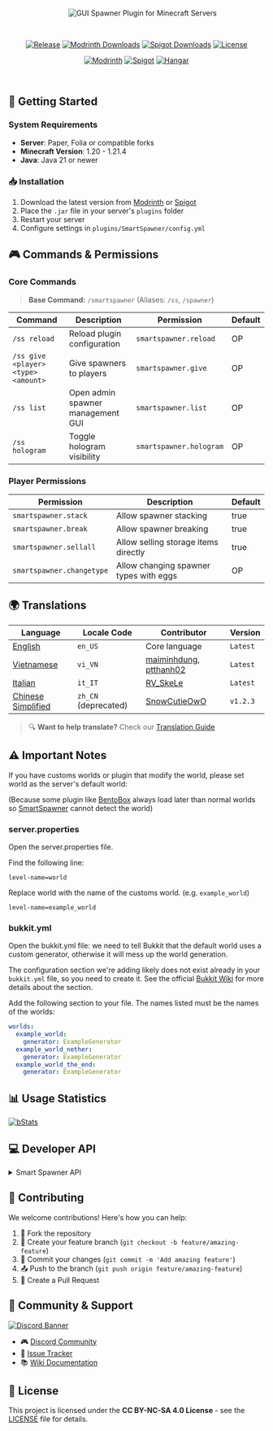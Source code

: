 <div align="center">
  
<br>
  
&nbsp;&nbsp;&nbsp;&nbsp;&nbsp;&nbsp;<img src="https://github.com/user-attachments/assets/05e5f050-b661-40ed-a400-bcb7eea07430" alt="GUI Spawner Plugin for Minecraft Servers" />

<br>

[![Release](https://img.shields.io/github/v/release/ptthanh02/Smart-Spawner-Plugin?logo=github&logoColor=white&label=release&labelColor=%230D597F&color=%23116BBF)](https://github.com/ptthanh02/Smart-Spawner-Plugin/releases/latest)
[![Modrinth Downloads](https://img.shields.io/modrinth/dt/smart-spawner-plugin?logo=modrinth&logoColor=white&label=downloads&labelColor=%23139549&color=%2318c25f)](https://modrinth.com/plugin/smart-spawner-plugin)
[![Spigot Downloads](https://img.shields.io/spiget/downloads/120743?logo=spigotmc&logoColor=white&label=spigot%20downloads&labelColor=%23ED8106&color=%23FF994C)](https://www.spigotmc.org/resources/smart-spawner-gui-spawner-plugin%E2%9C%A8-1-21-1-21-3-%EF%B8%8F.120743/)
[![License](https://img.shields.io/badge/license-CC%20BY--NC--SA%204.0-brightgreen.svg)](LICENSE)

[![Modrinth](https://cdn.jsdelivr.net/npm/@intergrav/devins-badges@3/assets/compact/available/modrinth_vector.svg)](https://modrinth.com/plugin/smart-spawner-plugin)
[![Spigot](https://cdn.jsdelivr.net/npm/@intergrav/devins-badges@3/assets/compact/available/spigot_vector.svg)](https://www.spigotmc.org/resources/120743/)
[![Hangar](https://cdn.jsdelivr.net/npm/@intergrav/devins-badges@3/assets/compact/available/hangar_vector.svg)](https://hangar.papermc.io/Nighter/SmartSpawner)

</div>

<br>

## 🚀 Getting Started

### System Requirements

- **Server**: Paper, Folia or compatible forks
- **Minecraft Version**: 1.20 - 1.21.4
- **Java**: Java 21 or newer

### 📥 Installation

1. Download the latest version from [Modrinth](https://modrinth.com/plugin/smart-spawner-plugin) or [Spigot](https://www.spigotmc.org/resources/120743/)
2. Place the `.jar` file in your server's `plugins` folder
3. Restart your server
4. Configure settings in `plugins/SmartSpawner/config.yml`

## 🎮 Commands & Permissions

### Core Commands
> **Base Command:** `/smartspawner` (Aliases: `/ss`, `/spawner`)

| Command | Description                       | Permission | Default |
|---------|-----------------------------------|------------|---------|
| `/ss reload` | Reload plugin configuration       | `smartspawner.reload` | OP |
| `/ss give <player> <type> <amount>` | Give spawners to players          | `smartspawner.give` | OP |
| `/ss list` | Open admin spawner management GUI | `smartspawner.list` | OP |
| `/ss hologram` | Toggle hologram visibility        | `smartspawner.hologram` | OP |

### Player Permissions

| Permission | Description                            | Default |
|------------|----------------------------------------|---------|
| `smartspawner.stack` | Allow spawner stacking                 | true |
| `smartspawner.break` | Allow spawner breaking                 | true |
| `smartspawner.sellall` | Allow selling storage items directly   | true |
| `smartspawner.changetype` | Allow changing spawner types with eggs | OP |

## 🌍 Translations

| Language | Locale Code        | Contributor                                                                              | Version  |
|----------|--------------------|------------------------------------------------------------------------------------------|----------|
| [English](https://github.com/ptthanh02/SmartSpawner/tree/main/core/src/main/resources/language/en_US) | `en_US`            | Core language                                                                            | `Latest` |
| [Vietnamese](https://github.com/ptthanh02/SmartSpawner/tree/main/core/src/main/resources/language/vi_VN) | `vi_VN`| [maiminhdung](https://github.com/maiminhdung), [ptthanh02](https://github.com/ptthanh02) | `Latest` |
| [Italian](https://github.com/ptthanh02/SmartSpawner/tree/main/core/src/main/resources/language/it_IT) | `it_IT`| [RV_SkeLe](https://github.com/RVSkeLe) | `Latest` |
| [Chinese Simplified](https://github.com/ptthanh02/SmartSpawner/blob/2e8e2f7b148c3233a97a9fa6da2fdcd3fb1aaad3/core/src/main/resources/messages/zh_CN.yml) | `zh_CN` (deprecated)           | [SnowCutieOwO](https://github.com/SnowCutieOwO)                                          | `v1.2.3` |

> 🔍 **Want to help translate?** Check our [Translation Guide](https://github.com/ptthanh02/SmartSpawner/wiki/Translation-Guide)

## ⚠️ Important Notes

If you have customs worlds or plugin that modify the world, please set world as the server's default world:

(Because some plugin like [BentoBox](https://www.spigotmc.org/resources/73261/) always load later than normal worlds so [SmartSpawner](https://github.com/ptthanh02/SmartSpawner) cannot detect the world)

### server.properties

Open the server.properties file.

Find the following line:
```properties
level-name=world
```

Replace world with the name of the customs world. (e.g. `example_world`)
```properties
level-name=example_world
```

### bukkit.yml

Open the bukkit.yml file: we need to tell Bukkit that the default world uses a custom generator, otherwise it will mess up the world generation.

The configuration section we're adding likely does not exist already in your `bukkit.yml` file, so you need to create it. See the official [Bukkit Wiki](https://bukkit.fandom.com/wiki/Bukkit.yml) for more details about the section.

Add the following section to your file. The names listed must be the names of the worlds:

```yaml
worlds:
  example_world:
    generator: ExampleGenerator
  example_world_nether:
    generator: ExampleGenerator
  example_world_the_end:
    generator: ExampleGenerator
```

## 📊 Usage Statistics

[![bStats](https://bstats.org/signatures/bukkit/SmartSpawner.svg)](https://bstats.org/plugin/bukkit/SmartSpawner)


## 💻 Developer API
<details>
<summary>Smart Spawner API</summary>

### Installation & Documentation

For API installation instructions, usage examples, and complete documentation, please visit:
[Smart Spawner API Package](https://github.com/ptthanh02/Smart-Spawner/packages/2421916)

</details>

## 🤝 Contributing

We welcome contributions! Here's how you can help:

1. 🍴 Fork the repository
2. 🌿 Create your feature branch (`git checkout -b feature/amazing-feature`)
3. 💾 Commit your changes (`git commit -m 'Add amazing feature'`)
4. 📤 Push to the branch (`git push origin feature/amazing-feature`)
5. 🔄 Create a Pull Request

## 💬 Community & Support

[![Discord Banner](https://img.shields.io/discord/1299353023532896296?style=for-the-badge&logo=discord&logoColor=white&label=Join%20our%20Discord&color=5865F2)](https://discord.gg/zrnyG4CuuT)

- 🎮 [Discord Community](https://discord.gg/zrnyG4CuuT)
- 🐛 [Issue Tracker](https://github.com/ptthanh02/SmartSpawner/issues)
- 📚 [Wiki Documentation](https://github.com/ptthanh02/SmartSpawner/wiki)

## 📜 License

This project is licensed under the **CC BY-NC-SA 4.0 License** - see the [LICENSE](LICENSE) file for details.
